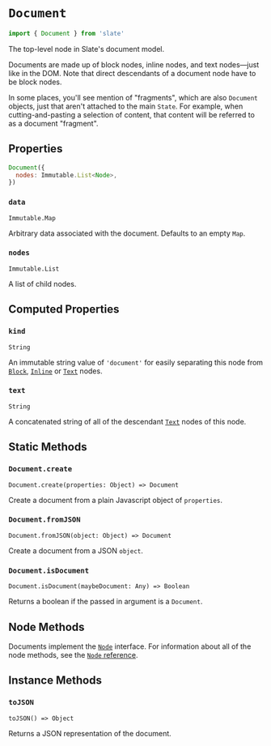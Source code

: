 
# `Document`

```js
import { Document } from 'slate'
```

The top-level node in Slate's document model.

Documents are made up of block nodes, inline nodes, and text nodes—just like in the DOM. Note that direct descendants of a document node have to be block nodes.

In some places, you'll see mention of "fragments", which are also `Document` objects, just that aren't attached to the main `State`. For example, when cutting-and-pasting a selection of content, that content will be referred to as a document "fragment".


## Properties

```js
Document({
  nodes: Immutable.List<Node>,
})
```

### `data`
`Immutable.Map`

Arbitrary data associated with the document. Defaults to an empty `Map`.

### `nodes`
`Immutable.List`

A list of child nodes.


## Computed Properties

### `kind`
`String`

An immutable string value of `'document'` for easily separating this node from [`Block`](./block.md), [`Inline`](./inline.md) or [`Text`](./text.md) nodes.

### `text`
`String`

A concatenated string of all of the descendant [`Text`](./text.md) nodes of this node.


## Static Methods

### `Document.create`
`Document.create(properties: Object) => Document`

Create a document from a plain Javascript object of `properties`.

### `Document.fromJSON`
`Document.fromJSON(object: Object) => Document`

Create a document from a JSON `object`.

### `Document.isDocument`
`Document.isDocument(maybeDocument: Any) => Boolean`

Returns a boolean if the passed in argument is a `Document`.


## Node Methods

Documents implement the [`Node`](./node.md) interface. For information about all of the node methods, see the [`Node` reference](./node.md).


## Instance Methods

### `toJSON`
`toJSON() => Object`

Returns a JSON representation of the document.

